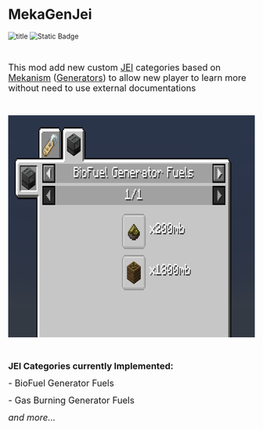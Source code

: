 # MekaGenJei
<p><img src="https://cf.way2muchnoise.eu/versions/1189855.svg" alt="title" width="169" height="25" /> <img src="https://img.shields.io/badge/NeoForge-lime?style=plastic&amp;link=https%3A%2F%2Fneoforged.net%2F" alt="Static Badge" /></p>
<p>&nbsp;</p>
<p><span style="font-size: 18px;">This mod add new custom&nbsp;<a href="https://legacy.curseforge.com/minecraft/mc-mods/jei">JEI</a> categories based on <a href="https://legacy.curseforge.com/minecraft/mc-mods/mekanism">Mekanism</a> (<a href="https://legacy.curseforge.com/minecraft/mc-mods/mekanism-generators">Generators</a>) to allow new player to learn more without need to use external documentations</span></p>
<p>&nbsp;</p>
<p><img src="https://github.com/DevDyna/ContentArchive/blob/main/MekaGenJei/screen.png?raw=true" alt="" width="752" height="453" /></p>
<p>&nbsp;</p>
<p><span style="font-size: 18px;"><strong>JEI Categories currently Implemented:</strong></span></p>
<p><span style="font-size: 18px;">- BioFuel Generator Fuels</span></p>
<p><span style="font-size: 18px;">- Gas Burning Generator Fuels</span></p>
<p><span style="font-size: 18px;"><em>and more...</em></span></p>
<p>&nbsp;</p>
